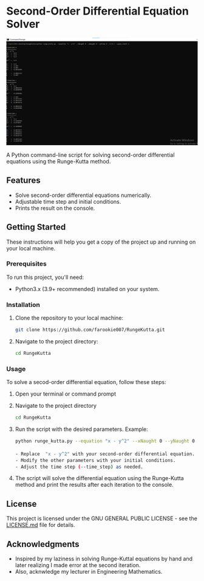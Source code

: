 # Second-Order Differential Equation Solver

![Runge-Kutta Demo Screenshot](runge.png)

A Python command-line script for solving second-order differential equations using the Runge-Kutta method.

## Features

- Solve second-order differential equations numerically.
- Adjustable time step and initial conditions.
- Prints the result on the console.

## Getting Started

These instructions will help you get a copy of the project up and running on your local machine.

### Prerequisites

To run this project, you'll need:

- Python3.x (3.9+ recommended) installed on your system.

### Installation

1. Clone the repository to your local machine:

   ```bash
   git clone https://github.com/farookie007/RungeKutta.git

   ```

2. Navigate to the project directory:

   ```bash
   cd RungeKutta
   ```

### Usage

To solve a secod-order differential equation, follow these steps:

1. Open your terminal or command prompt

2. Navigate to the project directory

   ```bash
   cd RungeKutta

   ```

3. Run the script with the desired parameters. Example:

   ```bash
   python runge_kutta.py --equation "x - y^2" --xNaught 0 --yNaught 0 --yPrime 0 --h 0.2 --upper_limit 2

   - Replace  "x - y^2" with your second-order differential equation.
   - Modify the other parameters with your initial conditions.
   - Adjust the time step (--time_step) as needed.

   ```

4. The script will solve the differential equation using the Runge-Kutta method and print the results after each iteration to the console.

## License

This project is licensed under the GNU GENERAL PUBLIC LICENSE - see the [LICENSE.md](LICENSE.md) file for details.

## Acknowledgments

- Inspired by my laziness in solving Runge-Kuttal equations by hand and later realizing I made error at the second iteration.
- Also, acknwledge my lecturer in Engineering Mathematics.
